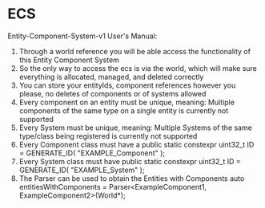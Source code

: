 # ECS
Entity-Component-System-v1
User's Manual:
1. Through a world reference you will be able access the functionality of this Entity Component System
2. So the only way to access the ecs is via the world, which will make sure everything is allocated, managed, and deleted correctly
3. You can store your entityIds, component references however you please, no deletes of components or of systems allowed
4. Every component on an entity must be unique, meaning: Multiple components of the same type on a single entity is currently not supported
5. Every System must be unique, meaning: Multiple Systems of the same type/class being registered is currently not supported
6. Every Component class must have a public static constexpr uint32_t ID = GENERATE_ID( "EXAMPLE_Component" );
7. Every System class must have public static constexpr uint32_t ID = GENERATE_ID( "EXAMPLE_System" );
8. The Parser can be used to obtain the Entities with Components auto entitiesWithComponents = Parser<ExampleComponent1, ExampleComponent2>(World*);
